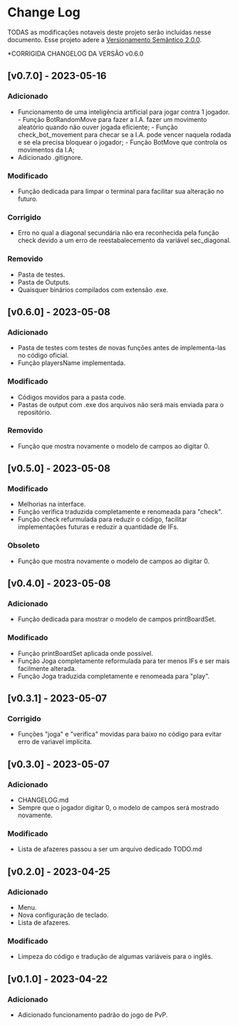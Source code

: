 # Change Log

TODAS as modificações notaveis deste projeto serão incluídas nesse documento.
Esse projeto adere a [Versionamento Semântico 2.0.0](https://semver.org/spec/v2.0.0.html).

*CORRIGIDA CHANGELOG DA VERSÃO v0.6.0 

## [v0.7.0] - 2023-05-16

### Adicionado
 - Funcionamento de uma inteligência artificial para jogar contra 1 jogador.
        - Função BotRandomMove para fazer a I.A. fazer um movimento aleatório quando não ouver jogada eficiente;
        - Função check_bot_movement para checar se a I.A. pode vencer naquela rodada e se ela precisa bloquear o jogador;
        - Função BotMove que controla os movimentos da I.A;
 - Adicionado .gitignore.

### Modificado
 - Função dedicada para limpar o terminal para facilitar sua alteração no futuro.

### Corrigido
 - Erro no qual a diagonal secundária não era reconhecida pela função check devido a um erro de reestabalecemento da variável sec_diagonal.

### Removido
 - Pasta de testes.
 - Pasta de Outputs.
 - Quaisquer binários compilados com extensão .exe.

## [v0.6.0] - 2023-05-08

### Adicionado
 - Pasta de testes com testes de novas funções antes de implementa-las no código oficial.
 - Função playersName implementada.

### Modificado
 - Códigos movidos para a pasta code.
 - Pastas de output com .exe dos arquivos não será mais enviada para o repositório.

### Removido
 - Função que mostra novamente o modelo de campos ao digitar 0.

## [v0.5.0] - 2023-05-08

### Modificado
 - Melhorias na interface.
 - Função verifica traduzida completamente e renomeada para "check".
 - Função check refurmulada para reduzir o código, facilitar implementações futuras e reduzir a quantidade de IFs.

 ### Obsoleto
 - Função que mostra novamente o modelo de campos ao digitar 0.

## [v0.4.0] - 2023-05-08

### Adicionado
 - Função dedicada para mostrar o modelo de campos printBoardSet.

### Modificado
 - Função printBoardSet aplicada onde possível.
 - Função Joga completamente reformulada para ter menos IFs e ser mais facilmente alterada.
 - Função Joga traduzida completamente e renomeada para "play".

## [v0.3.1] - 2023-05-07

### Corrigido
 - Funções "joga" e "verifica" movidas para baixo no código para evitar erro de variavel implícita.

## [v0.3.0] - 2023-05-07

### Adicionado
 - CHANGELOG.md
 - Sempre que o jogador digitar 0, o modelo de campos será mostrado novamente.

### Modificado
 - Lista de afazeres passou a ser um arquivo dedicado TODO.md

## [v0.2.0] - 2023-04-25  
 
### Adicionado
 - Menu.
 - Nova configuração de teclado.
 - Lista de afazeres.

### Modificado
 - Limpeza do código e tradução de algumas variáveis para o inglês.

## [v0.1.0] - 2023-04-22  

### Adicionado
 - Adicionado funcionamento padrão do jogo de PvP.  